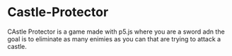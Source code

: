 # Castle-Protector
CAstle Protector is a game made with p5.js where you are a sword adn the goal is to eliminate as many enimies as you can that are trying to attack a castle.
